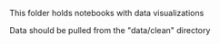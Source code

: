 This folder holds notebooks with data visualizations

Data should be pulled from the "data/clean" directory